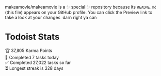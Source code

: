 makeamovie/makeamovie is a ✨ special ✨ repository because its `README.md` (this file) appears on your GitHub profile.
You can click the Preview link to take a look at your changes. darn right ya can

# Todoist Stats

<!-- TODO-IST:START -->
🏆  37,805 Karma Points           
🌸  Completed 7 tasks today           
✅  Completed 27,022 tasks so far           
⏳  Longest streak is 328 days
<!-- TODO-IST:END -->
